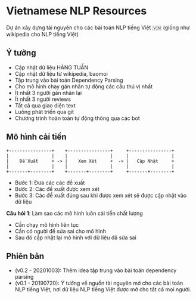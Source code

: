 # Vietnamese NLP Resources

Dự án xây dựng tài nguyên cho các bài toán NLP tiếng Việt 🇻🇳 (giống như wikipedia cho NLP tiếng Việt)

## Ý tưởng 

* Cập nhật dữ liệu HÀNG TUẦN
* Cập nhật dữ liệu từ wikipedia, baomoi
* Tập trung vào bài toán Dependency Parsing
* Cho mô hình chạy gán nhãn tự động các câu thú vị nhất  
* Ít nhất 3 người gán nhãn lại 
* Ít nhất 3 người reviews 
* Tất cả qua giao diện text 
* Luồng phát triển qua git
* Chương trình hoàn toàn tự động thông qua các bot 

## Mô hình cải tiến

```
+----------------+    +----------------+     +----------------+
|                |    |                |     |                |
|    Đề Xuất     + -> |    Xem Xét     +  -> |   Cập Nhật     +
|                |    |                |     |                |
+-------+--------+    +-------+--------+     +-------+--------+
```

* Bước 1: Đưa các các đề xuất
* Bước 2: Các đề xuất được xem xét 
* Bước 3: Các đề xuất đúng sau khi được xem xét sẽ được cập nhật vào dữ liệu

**Câu hỏi 1**: Làm sao các mô hình luôn cải tiến chất lượng

- Cần chạy mô hình liên tục
- Cần có người để sửa sai cho mô hình
- Sau đó cập nhật lại mô hình với dữ liệu đã sửa sai 

## Phiên bản

* (v0.2 - 20201003): Thêm idea tập trung vào bài toán dependency parsing
* (v0.1 - 20190720): Ý tưởng về nguồn tài nguyên mở cho các bài toán NLP tiếng Việt, nơi dữ liệu NLP tiếng Việt được mở cho tất
cả mọi người.



